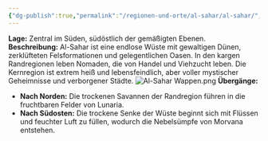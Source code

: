 ```yaml
---
{"dg-publish":true,"permalink":"/regionen-und-orte/al-sahar/al-sahar/","tags":["Region"]}
---
```


**Lage:** Zentral im Süden, südöstlich der gemäßigten Ebenen.  
**Beschreibung:** Al-Sahar ist eine endlose Wüste mit gewaltigen Dünen, zerklüfteten Felsformationen und gelegentlichen Oasen. In den kargen Randregionen leben Nomaden, die von Handel und Viehzucht leben. Die Kernregion ist extrem heiß und lebensfeindlich, aber voller mystischer Geheimnisse und verborgener Städte.
![Al-Sahar Wappen.png](/img/user/PNG's/Al-Sahar%20Wappen.png)
**Übergänge:**

- **Nach Norden:** Die trockenen Savannen der Randregion führen in die fruchtbaren Felder von Lunaria.
- **Nach Südosten:** Die trockene Senke der Wüste beginnt sich mit Flüssen und feuchter Luft zu füllen, wodurch die Nebelsümpfe von Morvana entstehen.